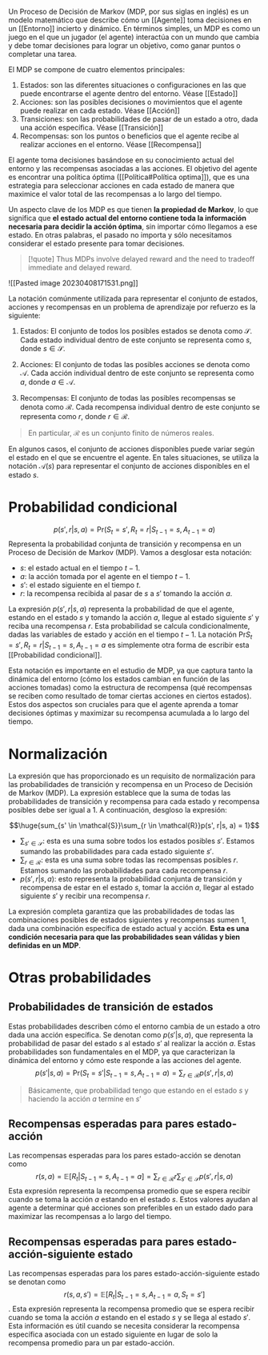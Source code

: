 Un Proceso de Decisión de Markov (MDP, por sus siglas en inglés) es un modelo matemático que describe cómo un [[Agente]] toma decisiones en un [[Entorno]] incierto y dinámico. En términos simples, un MDP es como un juego en el que un jugador (el agente) interactúa con un mundo que cambia y debe tomar decisiones para lograr un objetivo, como ganar puntos o completar una tarea.

El MDP se compone de cuatro elementos principales:

1.  Estados: son las diferentes situaciones o configuraciones en las que puede encontrarse el agente dentro del entorno. Véase [[Estado]]
2.  Acciones: son las posibles decisiones o movimientos que el agente puede realizar en cada estado. Véase [[Acción]]
3.  Transiciones: son las probabilidades de pasar de un estado a otro, dada una acción específica. Véase [[Transición]]
4.  Recompensas: son los puntos o beneficios que el agente recibe al realizar acciones en el entorno. Véase [[Recompensa]]

El agente toma decisiones basándose en su conocimiento actual del entorno y las recompensas asociadas a las acciones. El objetivo del agente es encontrar una política óptima ([[Política#Política optima]]), que es una estrategia para seleccionar acciones en cada estado de manera que maximice el valor total de las recompensas a lo largo del tiempo.

Un aspecto clave de los MDP es que tienen **la propiedad de Markov**, lo que significa que **el estado actual del entorno contiene toda la información necesaria para decidir la acción óptima**, sin importar cómo llegamos a ese estado. En otras palabras, el pasado no importa y sólo necesitamos considerar el estado presente para tomar decisiones.

> [!quote]
> Thus MDPs involve delayed reward and the need to tradeoff immediate and delayed reward.

![[Pasted image 20230408171531.png]]

La notación comúnmente utilizada para representar el conjunto de estados, acciones y recompensas en un problema de aprendizaje por refuerzo es la siguiente:

1.  Estados: El conjunto de todos los posibles estados se denota como $\mathcal{S}$. Cada estado individual dentro de este conjunto se representa como $s$, donde $s \in \mathcal{S}$.

2.  Acciones: El conjunto de todas las posibles acciones se denota como $\mathcal{A}$. Cada acción individual dentro de este conjunto se representa como $a$, donde $a \in \mathcal{A}$.

3.  Recompensas: El conjunto de todas las posibles recompensas se denota como $\mathcal{R}$. Cada recompensa individual dentro de este conjunto se representa como $r$, donde $r \in \mathcal{R}$.
   
> En particular, $\mathcal{R}$ es un conjunto finito de números reales.

En algunos casos, el conjunto de acciones disponibles puede variar según el estado en el que se encuentre el agente. En tales situaciones, se utiliza la notación $\mathcal{A}(s)$ para representar el conjunto de acciones disponibles en el estado $s$.

# Probabilidad condicional

$$p(s', r|s, a) = \text{Pr}({S_t = s', R_t = r | S_{t-1} = s, A_{t-1} = a})$$Representa la probabilidad conjunta de transición y recompensa en un Proceso de Decisión de Markov (MDP). Vamos a desglosar esta notación:

-   $s$: el estado actual en el tiempo $t-1$.
-   $a$: la acción tomada por el agente en el tiempo $t-1$.
-   $s'$: el estado siguiente en el tiempo $t$.
-   $r$: la recompensa recibida al pasar de $s$ a $s'$ tomando la acción $a$.

La expresión $p(s', r|s, a)$ representa la probabilidad de que el agente, estando en el estado $s$ y tomando la acción $a$, llegue al estado siguiente $s'$ y reciba una recompensa $r$. Esta probabilidad se calcula condicionalmente, dadas las variables de estado y acción en el tiempo $t-1$. La notación $\text{Pr}{S_t = s', R_t = r | S_{t-1} = s, A_{t-1} = a}$ es simplemente otra forma de escribir esta [[Probabilidad condicional]].

Esta notación es importante en el estudio de MDP, ya que captura tanto la dinámica del entorno (cómo los estados cambian en función de las acciones tomadas) como la estructura de recompensa (qué recompensas se reciben como resultado de tomar ciertas acciones en ciertos estados). Estos dos aspectos son cruciales para que el agente aprenda a tomar decisiones óptimas y maximizar su recompensa acumulada a lo largo del tiempo.

# Normalización

La expresión que has proporcionado es un requisito de normalización para las probabilidades de transición y recompensa en un Proceso de Decisión de Markov (MDP). La expresión establece que la suma de todas las probabilidades de transición y recompensa para cada estado y recompensa posibles debe ser igual a 1. A continuación, desgloso la expresión:

$$\huge{sum_{s' \in \mathcal{S}}\sum_{r \in \mathcal{R}}p(s', r|s, a) = 1}$$
-   $\sum_{s' \in \mathcal{S}}$: esta es una suma sobre todos los estados posibles $s'$. Estamos sumando las probabilidades para cada estado siguiente $s'$.
-   $\sum_{r \in \mathcal{R}}$: esta es una suma sobre todas las recompensas posibles $r$. Estamos sumando las probabilidades para cada recompensa $r$.
-   $p(s', r|s, a)$: esto representa la probabilidad conjunta de transición y recompensa de estar en el estado $s$, tomar la acción $a$, llegar al estado siguiente $s'$ y recibir una recompensa $r$.

La expresión completa garantiza que las probabilidades de todas las combinaciones posibles de estados siguientes y recompensas sumen 1, dada una combinación específica de estado actual y acción. **Esta es una condición necesaria para que las probabilidades sean válidas y bien definidas en un MDP**.

# Otras probabilidades

## Probabilidades de transición de estados

Estas probabilidades describen cómo el entorno cambia de un estado a otro dada una acción específica. Se denotan como $p(s'|s, a)$, que representa la probabilidad de pasar del estado $s$ al estado $s'$ al realizar la acción $a$. Estas probabilidades son fundamentales en el MDP, ya que caracterizan la dinámica del entorno y cómo este responde a las acciones del agente.
$$p(s'|s, a) = \text{Pr}({S_t = s' | S_{t-1} = s, A_{t-1} = a}) = \sum_{r \in \mathcal{R}}p(s', r|s, a)$$
> Básicamente, que probabilidad tengo que estando en el estado $s$ y haciendo la acción $a$ termine en $s'$

## Recompensas esperadas para pares estado-acción

Las recompensas esperadas para los pares estado-acción se denotan como $$r(s, a) = \mathbb{E}[R_t | S_{t-1} = s, A_{t-1} = a] = \sum_{r \in \mathcal{R}}r\sum_{s' \in \mathcal{S}}p(s', r|s, a)$$Esta expresión representa la recompensa promedio que se espera recibir cuando se toma la acción $a$ estando en el estado $s$. Estos valores ayudan al agente a determinar qué acciones son preferibles en un estado dado para maximizar las recompensas a lo largo del tiempo.

## Recompensas esperadas para pares estado-acción-siguiente estado

Las recompensas esperadas para los pares estado-acción-siguiente estado se denotan como $$r(s, a, s') = \mathbb{E}[R_t | S_{t-1} = s, A_{t-1} = a, S_t = s']$$. Esta expresión representa la recompensa promedio que se espera recibir cuando se toma la acción $a$ estando en el estado $s$ y se llega al estado $s'$. Esta información es útil cuando se necesita considerar la recompensa específica asociada con un estado siguiente en lugar de solo la recompensa promedio para un par estado-acción.